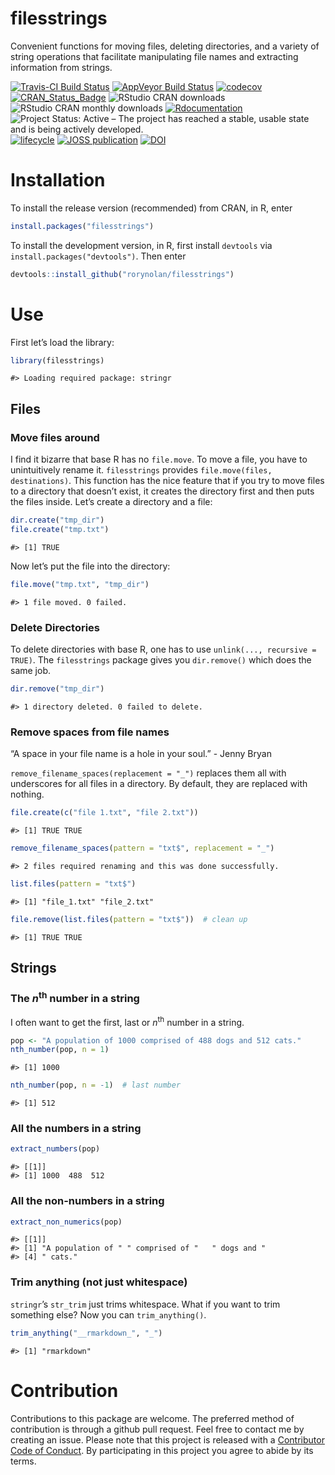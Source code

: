 filesstrings
================

Convenient functions for moving files, deleting directories, and a
variety of string operations that facilitate manipulating file names and
extracting information from strings.

[![Travis-CI Build
Status](https://travis-ci.org/rorynolan/filesstrings.svg?branch=master)](https://travis-ci.org/rorynolan/filesstrings)
[![AppVeyor Build
Status](https://ci.appveyor.com/api/projects/status/github/rorynolan/filesstrings?branch=master&svg=true)](https://ci.appveyor.com/project/rorynolan/filesstrings)
[![codecov](https://codecov.io/gh/rorynolan/filesstrings/branch/master/graph/badge.svg)](https://codecov.io/gh/rorynolan/filesstrings)
[![CRAN\_Status\_Badge](http://www.r-pkg.org/badges/version/filesstrings)](https://cran.r-project.org/package=filesstrings)
![RStudio CRAN
downloads](http://cranlogs.r-pkg.org/badges/grand-total/filesstrings)
![RStudio CRAN monthly
downloads](http://cranlogs.r-pkg.org/badges/filesstrings)
[![Rdocumentation](http://www.rdocumentation.org/badges/version/filesstrings)](http://www.rdocumentation.org/packages/filesstrings)
![Project Status: Active – The project has reached a stable, usable
state and is being actively
developed.](http://www.repostatus.org/badges/latest/active.svg)
[![lifecycle](https://img.shields.io/badge/lifecycle-stable-brightgreen.svg)](https://www.tidyverse.org/lifecycle/#stable)
[![JOSS
publication](http://joss.theoj.org/papers/10.21105/joss.00260/status.svg)](https://doi.org/10.21105/joss.00260)
[![DOI](https://zenodo.org/badge/69170704.svg)](https://zenodo.org/badge/latestdoi/69170704)

# Installation

To install the release version (recommended) from CRAN, in R, enter

``` r
install.packages("filesstrings")
```

To install the development version, in R, first install `devtools` via
`install.packages("devtools")`. Then enter

``` r
devtools::install_github("rorynolan/filesstrings")
```

# Use

First let’s load the library:

``` r
library(filesstrings)
```

    #> Loading required package: stringr

## Files

### Move files around

I find it bizarre that base R has no `file.move`. To move a file, you
have to unintuitively rename it. `filesstrings` provides
`file.move(files, destinations)`. This function has the nice feature
that if you try to move files to a directory that doesn’t exist, it
creates the directory first and then puts the files inside. Let’s create
a directory and a file:

``` r
dir.create("tmp_dir")
file.create("tmp.txt")
```

    #> [1] TRUE

Now let’s put the file into the directory:

``` r
file.move("tmp.txt", "tmp_dir")
```

    #> 1 file moved. 0 failed.

### Delete Directories

To delete directories with base R, one has to use `unlink(..., recursive
= TRUE)`. The `filesstrings` package gives you `dir.remove()` which does
the same job.

``` r
dir.remove("tmp_dir")
```

    #> 1 directory deleted. 0 failed to delete.

### Remove spaces from file names

“A space in your file name is a hole in your soul.” - Jenny Bryan

`remove_filename_spaces(replacement = "_")` replaces them all with
underscores for all files in a directory. By default, they are replaced
with nothing.

``` r
file.create(c("file 1.txt", "file 2.txt"))
```

    #> [1] TRUE TRUE

``` r
remove_filename_spaces(pattern = "txt$", replacement = "_")
```

    #> 2 files required renaming and this was done successfully.

``` r
list.files(pattern = "txt$")
```

    #> [1] "file_1.txt" "file_2.txt"

``` r
file.remove(list.files(pattern = "txt$"))  # clean up
```

    #> [1] TRUE TRUE

## Strings

### The *n*<sup>th</sup> number in a string

I often want to get the first, last or *n*<sup>th</sup> number in a
string.

``` r
pop <- "A population of 1000 comprised of 488 dogs and 512 cats."
nth_number(pop, n = 1)
```

    #> [1] 1000

``` r
nth_number(pop, n = -1)  # last number
```

    #> [1] 512

### All the numbers in a string

``` r
extract_numbers(pop)
```

    #> [[1]]
    #> [1] 1000  488  512

### All the non-numbers in a string

``` r
extract_non_numerics(pop)
```

    #> [[1]]
    #> [1] "A population of " " comprised of "   " dogs and "      
    #> [4] " cats."

### Trim anything (not just whitespace)

`stringr`’s `str_trim` just trims whitespace. What if you want to trim
something else? Now you can `trim_anything()`.

``` r
trim_anything("__rmarkdown_", "_")
```

    #> [1] "rmarkdown"

# Contribution

Contributions to this package are welcome. The preferred method of
contribution is through a github pull request. Feel free to contact me
by creating an issue. Please note that this project is released with a
[Contributor Code of Conduct](CONDUCT.md). By participating in this
project you agree to abide by its terms.
